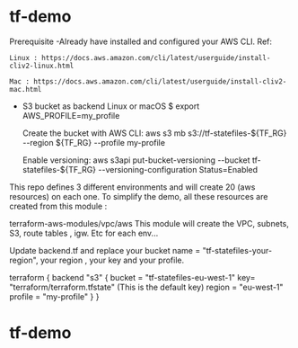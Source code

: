 # tf-demo

Prerequisite
-Already have installed and configured your AWS CLI.
  Ref:
 
	Linux : https://docs.aws.amazon.com/cli/latest/userguide/install-cliv2-linux.html

	Mac : https://docs.aws.amazon.com/cli/latest/userguide/install-cliv2-mac.html

- S3 bucket as backend
   Linux or macOS
	$ export AWS_PROFILE=my_profile

	Create the bucket with AWS CLI:
	aws s3 mb s3://tf-statefiles-${TF_RG} --region ${TF_RG} --profile my-profile

	Enable versioning:
	aws s3api put-bucket-versioning --bucket tf-statefiles-${TF_RG} --versioning-configuration Status=Enabled

This repo defines 3 different environments and will create 20 (aws resources) on each one.
To simplify the demo, all these resources are created from this module :     

 terraform-aws-modules/vpc/aws
 This module will create the VPC, subnets, S3, route tables , igw. Etc for each env...


Update backend.tf and replace your bucket name = "tf-statefiles-your-region", your region , your key and your profile.

terraform {
  backend "s3" {
    bucket  = "tf-statefiles-eu-west-1"
    key= "terraform/terraform.tfstate"  (This is the default key)
    region  = "eu-west-1"
    profile = "my-profile"
  }
}


# tf-demo
